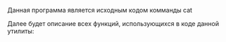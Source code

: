 Данная программа является исходным кодом комманды cat

Далее будет описание всех функций, использующихся в коде данной утилиты:
